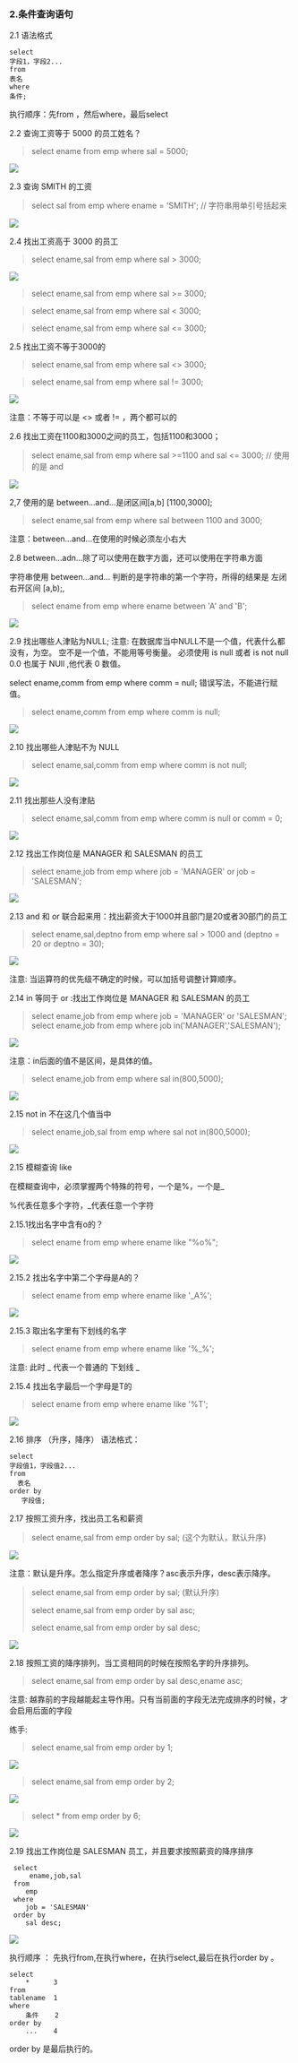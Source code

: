 ### 2.条件查询语句

2.1 语法格式

    select
    字段1，字段2...
    from
    表名
    where
    条件;
执行顺序：先from ，然后where，最后select

2.2 查询工资等于 5000 的员工姓名？
> select ename from emp where sal = 5000;

![](https://gitee.com/YunboCheng/imageBad/raw/master/image/20210531172036.png)

2.3 查询 SMITH 的工资
> select sal from emp where ename = 'SMITH'; // 字符串用单引号括起来

![](https://gitee.com/YunboCheng/imageBad/raw/master/image/20210531172358.png)

2.4 找出工资高于 3000 的员工
> select ename,sal from emp where sal > 3000;

![](https://gitee.com/YunboCheng/imageBad/raw/master/image/20210531172824.png)

> select ename,sal from emp where sal >= 3000;

> select ename,sal from emp where sal < 3000;

> select ename,sal from emp where sal <= 3000;

2.5 找出工资不等于3000的
> select ename,sal from emp where sal <> 3000;

> select ename,sal from emp where sal != 3000;

![](https://gitee.com/YunboCheng/imageBad/raw/master/image/20210531173254.png)

注意：不等于可以是 <> 或者 != ，两个都可以的

2.6 找出工资在1100和3000之间的员工，包括1100和3000；
> select ename,sal from emp where sal >=1100 and sal <= 3000; // 使用的是 and

![](https://gitee.com/YunboCheng/imageBad/raw/master/image/20210531173742.png)

2,7 使用的是 between...and...是闭区间[a,b] [1100,3000];
> select ename,sal from emp where sal between 1100 and 3000;

注意：between...and...在使用的时候必须左小右大

2.8 between...adn...除了可以使用在数字方面，还可以使用在字符串方面

字符串使用 between...and... 判断的是字符串的第一个字符，所得的结果是 左闭右开区间 [a,b);,

> select ename from emp where ename between 'A' and 'B';

![](https://gitee.com/YunboCheng/imageBad/raw/master/image/20210531175029.png)

2.9 找出哪些人津贴为NULL;
注意: 在数据库当中NULL不是一个值，代表什么都没有，为空。
空不是一个值，不能用等号衡量。
必须使用 is null 或者 is not null
0.0 也属于 NUll ,他代表 0 数值。

select ename,comm from emp where comm = null; 错误写法，不能进行赋值。

> select ename,comm from emp where comm is null;

![](https://gitee.com/YunboCheng/imageBad/raw/master/image/20210531175628.png)

2.10 找出哪些人津贴不为 NULL
> select ename,sal,comm from emp where comm is not null;

![](https://gitee.com/YunboCheng/imageBad/raw/master/image/20210531180643.png)

2.11 找出那些人没有津贴
> select ename,sal,comm from emp where comm is null or comm = 0;

![](https://gitee.com/YunboCheng/imageBad/raw/master/image/20210531180956.png)

2.12 找出工作岗位是 MANAGER 和 SALESMAN 的员工
> select ename,job from emp where job = 'MANAGER' or job = 'SALESMAN';

![](https://gitee.com/YunboCheng/imageBad/raw/master/image/20210531182005.png)

2.13 and 和 or 联合起来用：找出薪资大于1000并且部门是20或者30部门的员工
> select ename,sal,deptno from emp where sal > 1000 and (deptno = 20 or deptno = 30);

![](https://gitee.com/YunboCheng/imageBad/raw/master/image/20210531183104.png)

注意: 当运算符的优先级不确定的时候，可以加括号调整计算顺序。

2.14 in 等同于 or :找出工作岗位是 MANAGER 和 SALESMAN 的员工
> select ename,job from emp where job = 'MANAGER' or 'SALESMAN';
> select ename,job from emp where job in('MANAGER','SALESMAN');

![](https://gitee.com/YunboCheng/imageBad/raw/master/image/20210531183650.png)

注意：in后面的值不是区间，是具体的值。
> select ename,job from emp where sal in(800,5000);

![](https://gitee.com/YunboCheng/imageBad/raw/master/image/20210531184451.png)

2.15 not in 不在这几个值当中
> select ename,job,sal from emp where sal not in(800,5000);

![](https://gitee.com/YunboCheng/imageBad/raw/master/image/20210531184955.png)

2.15 模糊查询 like

在模糊查询中，必须掌握两个特殊的符号，一个是%，一个是_

%代表任意多个字符，_代表任意一个字符

2.15.1找出名字中含有o的？
> select ename from emp where ename like "%o%";

![](https://gitee.com/YunboCheng/imageBad/raw/master/image/20210531203650.png)

2.15.2 找出名字中第二个字母是A的？
> select ename from emp where ename like '_A%';

![](https://gitee.com/YunboCheng/imageBad/raw/master/image/20210531204101.png)

2.15.3 取出名字里有下划线的名字
> select ename from emp where ename like '%\_%';

注意: 此时 \_ 代表一个普通的 下划线 _

2.15.4 找出名字最后一个字母是T的
> select ename from emp where ename like '%T';

![](https://gitee.com/YunboCheng/imageBad/raw/master/image/20210531204859.png)

2.16 排序 （升序，降序）
语法格式：

    select
    字段值1，字段值2...
    from
      表名
    order by
       字段值;

2.17 按照工资升序，找出员工名和薪资
> select ename,sal from emp order by sal; (这个为默认，默认升序)

![](https://gitee.com/YunboCheng/imageBad/raw/master/image/20210531210041.png)

注意：默认是升序。怎么指定升序或者降序？asc表示升序，desc表示降序。
> select ename,sal from emp order by sal; (默认升序)
>
> select ename,sal from emp order by sal asc;
>
> select ename,sal from emp order by sal desc;

![](https://gitee.com/YunboCheng/imageBad/raw/master/image/20210531210537.png)

2.18 按照工资的降序排列，当工资相同的时候在按照名字的升序排列。
> select ename,sal from emp order by sal desc,ename asc;

注意: 越靠前的字段越能起主导作用。只有当前面的字段无法完成排序的时候，才会启用后面的字段

练手:
> select ename,sal from emp order by 1;

![](https://gitee.com/YunboCheng/imageBad/raw/master/image/20210531212631.png)

> select ename,sal from emp order by 2;

![](https://gitee.com/YunboCheng/imageBad/raw/master/image/20210531212716.png)

> select * from emp order by 6;

![](https://gitee.com/YunboCheng/imageBad/raw/master/image/20210531212816.png)

2.19 找出工作岗位是 SALESMAN 员工，并且要求按照薪资的降序排序

     select
         ename,job,sal
     from
        emp
     where
        job = 'SALESMAN'
     order by 
        sal desc;

![](https://gitee.com/YunboCheng/imageBad/raw/master/image/20210531214327.png)

执行顺序 ： 先执行from,在执行where，在执行select,最后在执行order by 。
    
    select
        *      3
    from
    tablename  1
    where          
        条件    2
    order by    
        ...    4

order by 是最后执行的。